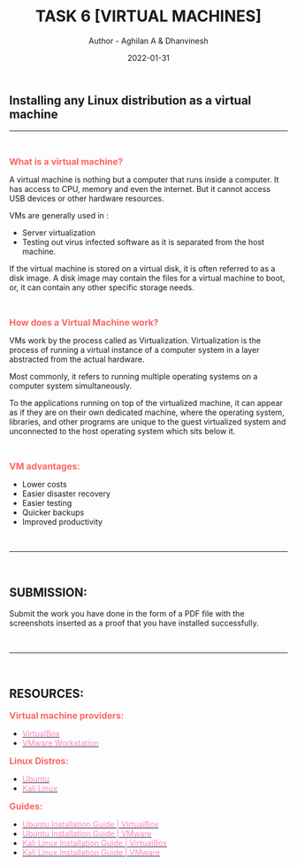 ﻿---
title: TASK 6 [VIRTUAL MACHINES]
author: Author
    - Aghilan A & Dhanvinesh 
date: 2022-01-31
---

## Installing any Linux distribution as a virtual machine
<hr>
<br>

<b><span style="color: #FF6363; font-size: 1rem;">What is a virtual machine?</b>

A virtual machine is nothing but a computer that runs inside a computer. It has access to CPU, memory and even the internet. But it cannot access USB devices or other hardware resources.

VMs are generally used in :

- Server virtualization
- Testing out virus infected software as it is separated from the host machine.



If the virtual machine is stored on a virtual disk, it is often referred to as a disk image. A disk image may contain the files for a virtual machine to boot, or, it can contain any other specific storage needs.

<br>

<b><span style="color: #FF6363; font-size: 1rem;">How does a Virtual Machine work?</b>

VMs work by the process called as Virtualization.  Virtualization is the process of running a virtual instance of a computer system in a layer abstracted from the actual hardware.

Most commonly, it refers to running multiple operating systems on a computer system simultaneously.

To the applications running on top of the virtualized machine, it can appear as if they are on their own dedicated machine, where the operating system, libraries, and other programs are unique to the guest virtualized system and unconnected to the host operating system which sits below it.

<br>

<b><span style="color: #FF6363; font-size: 1rem;">VM advantages:</b>

- Lower costs
- Easier disaster recovery
- Easier testing
- Quicker backups
- Improved productivity

<br>
<hr>
<br>

## SUBMISSION:
Submit the work you have done in the form of a PDF file with the screenshots inserted as a proof that you have installed successfully.

<br>
<hr>
<br>

## RESOURCES:

<b><span style="color: #FF6363; font-size: 1rem;">Virtual machine providers:</b>

- [<span style="color: #FE83C6">VirtualBox](https://download.virtualbox.org/virtualbox/6.1.32/VirtualBox-6.1.32-149290-Win.exe) 
- [<span style="color: #FE83C6">VMware Workstation](https://www.vmware.com/go/getworkstation-win)

<b><span style="color: #FF6363; font-size: 1rem;">Linux Distros:</b>

- [<span style="color: #FE83C6">Ubuntu](https:\ubuntu.com\download\desktop\thank-you?version=20.04.3&architecture=amd64)
- [<span style="color: #FE83C6">Kali Linux](https://www.kali.org/get-kali/)

<b><span style="color: #FF6363; font-size: 1rem;">Guides:</b>

- [<span style="color: #FE83C6">Ubuntu Installation Guide | VirtualBox](https://www.youtube.com/watch?v=x5MhydijWmc)
- [<span style="color: #FE83C6">Ubuntu Installation Guide | VMware](https://www.makeuseof.com/tag/install-linux-windows-vmware-virtual-machine/)
- [<span style="color: #FE83C6">Kali Linux Installation Guide | VirtualBox](https://www.youtube.com/watch?v=FVmWMogGX4Q)
- [<span style="color: #FE83C6">Kali Linux Installation Guide | VMware](https://www.shaileshjha.com/how-to-install-kali-linux-in-vmware-player-vmware-tools/)

<br>
<br>